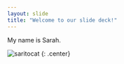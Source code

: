 ```yaml
---
layout: slide
title: "Welcome to our slide deck!"
---
```


My name is Sarah.

![saritocat](https://octodex.github.com/images/saritocat.png)
{: .center}
